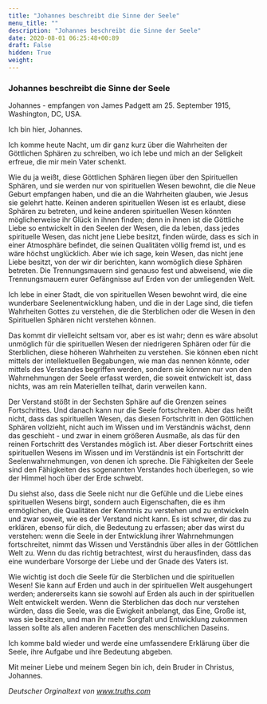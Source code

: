```yaml
---
title: "Johannes beschreibt die Sinne der Seele"
menu_title: ""
description: "Johannes beschreibt die Sinne der Seele"
date: 2020-08-01 06:25:48+00:89
draft: False
hidden: True
weight:
---
```

### Johannes beschreibt die Sinne der Seele

Johannes - empfangen von James Padgett am 25. September 1915, Washington, DC, USA.

Ich bin hier, Johannes.

Ich komme heute Nacht, um dir ganz kurz über die Wahrheiten der Göttlichen Sphären zu schreiben, wo ich lebe und mich an der Seligkeit erfreue, die mir mein Vater schenkt.

Wie du ja weißt, diese Göttlichen Sphären liegen über den Spirituellen Sphären, und sie werden nur von spirituellen Wesen bewohnt, die die Neue Geburt empfangen haben, und die an die Wahrheiten glauben, wie Jesus sie gelehrt hatte. Keinen anderen spirituellen Wesen ist es erlaubt, diese Sphären zu betreten, und keine anderen spirituellen Wesen könnten möglicherweise ihr Glück in ihnen finden; denn in ihnen ist die Göttliche Liebe so entwickelt in den Seelen der Wesen, die da leben, dass jedes spirituelle Wesen, das nicht jene Liebe besitzt, finden würde, dass es sich in einer Atmosphäre befindet, die seinen Qualitäten völlig fremd ist, und es wäre höchst unglücklich. Aber wie ich sage, kein Wesen, das nicht jene Liebe besitzt, von der wir dir berichten, kann womöglich diese Sphären betreten. Die Trennungsmauern sind genauso fest und abweisend, wie die Trennungsmauern eurer Gefängnisse auf Erden von der umliegenden Welt.

Ich lebe in einer Stadt, die von spirituellen Wesen bewohnt wird, die eine wunderbare Seelenentwicklung haben, und die in der Lage sind, die tiefen Wahrheiten Gottes zu verstehen, die die Sterblichen oder die Wesen in den Spirituellen Sphären nicht verstehen können.

Das kommt dir vielleicht seltsam vor, aber es ist wahr; denn es wäre absolut unmöglich für die spirituellen Wesen der niedrigeren Sphären oder für die Sterblichen, diese höheren Wahrheiten zu verstehen. Sie können eben nicht mittels der intellektuellen Begabungen, wie man das nennen könnte, oder mittels des Verstandes begriffen werden, sondern sie können nur von den Wahrnehmungen der Seele erfasst werden, die soweit entwickelt ist, dass nichts, was am rein Materiellen teilhat, darin verweilen kann.

Der Verstand stößt in der Sechsten Sphäre auf die Grenzen seines Fortschrittes. Und danach kann nur die Seele fortschreiten. Aber das heißt nicht, dass das spirituellen Wesen, das diesen Fortschritt in den Göttlichen Sphären vollzieht, nicht auch im Wissen und im Verständnis wächst, denn das geschieht - und zwar in einem größeren Ausmaße, als das für den reinen Fortschritt des Verstandes möglich ist. Aber dieser Fortschritt eines spirituellen Wesens im Wissen und im Verständnis ist ein Fortschritt der Seelenwahrnehmungen, von denen ich spreche. Die Fähigkeiten der Seele sind den Fähigkeiten des sogenannten Verstandes hoch überlegen, so wie der Himmel hoch über der Erde schwebt.

Du siehst also, dass die Seele nicht nur die Gefühle und die Liebe eines spirituellen Wesens birgt, sondern auch Eigenschaften, die es ihm ermöglichen, die Qualitäten der Kenntnis zu verstehen und zu entwickeln und zwar soweit, wie es der Verstand nicht kann. Es ist schwer, dir das zu erklären, ebenso für dich, die Bedeutung zu erfassen; aber das wirst du verstehen: wenn die Seele in der Entwicklung ihrer Wahrnehmungen fortschreitet, nimmt das Wissen und Verständnis über alles in der Göttlichen Welt zu. Wenn du das richtig betrachtest, wirst du herausfinden, dass das eine wunderbare Vorsorge der Liebe und der Gnade des Vaters ist.

Wie wichtig ist doch die Seele für die Sterblichen und die spirituellen Wesen! Sie kann auf Erden und auch in der spirituellen Welt ausgehungert werden; andererseits kann sie sowohl auf Erden als auch in der spirituellen Welt entwickelt werden. Wenn die Sterblichen das doch nur verstehen würden, dass die Seele, was die Ewigkeit anbelangt, das Eine, Große ist, was sie besitzen, und man ihr mehr Sorgfalt und Entwicklung zukommen lassen sollte als allen anderen Facetten des menschlichen Daseins.

Ich komme bald wieder und werde eine umfassendere Erklärung über die Seele, ihre Aufgabe und ihre Bedeutung abgeben.

Mit meiner Liebe und meinem Segen bin ich, dein Bruder in Christus, Johannes.

*Deutscher Orginaltext von www.truths.com*
